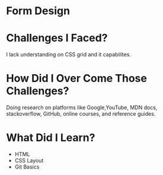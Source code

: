 # Form Design 

# Challenges I Faced? 

I lack understanding on CSS grid and it capabilites.

# How Did I Over Come Those Challenges? 

Doing research on platforms like Google,YouTube, MDN docs, stackoverflow, GitHub, online courses, and reference guides. 

# What Did I Learn? 

* HTML
* CSS Layout
* Git Basics



